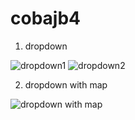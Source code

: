 # cobajb4

1. dropdown 

![dropdown1](https://user-images.githubusercontent.com/64759903/109515986-468c6f80-7ada-11eb-8aa6-fadf25733440.jpeg)
![dropdown2](https://user-images.githubusercontent.com/64759903/109515996-48563300-7ada-11eb-9230-b03955391ca5.jpeg)

2. dropdown with map

![dropdown with map](https://user-images.githubusercontent.com/64759903/109517843-45f4d880-7adc-11eb-9b61-4b63e1153161.jpeg)
